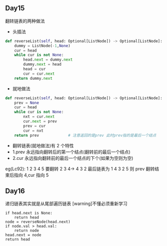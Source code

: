 ## Day15

翻转链表的两种做法

- 头插法

```python
def reverseList(self, head: Optional[ListNode]) -> Optional[ListNode]:
    dummy = ListNode(-1,None)
    cur = head
    while cur is not None:
        head.next = dummy.next
        dummy.next = head
        head = cur
        cur = cur.next
    return dummy.next
```

- 就地做法

```python
def reverseList(self, head: Optional[ListNode]) -> Optional[ListNode]:
    prev = None
    cur = head
    while cur is not None:
        nxt = cur.next
        cur.next = prev
        prev = cur
        cur = nxt
    return prev             # 注意返回的是prev 此时prev指的是最后一个结点
```

- 翻转链表(就地做法)有 2 个特性
- 1.prev 永远指向翻转后的第一个结点(翻转前的最后一个结点)
- 2.cur 永远指向翻转前的最后一个结点的下个(如果为空则为空)

eg(Lc92): 1 2 3 4 5 要翻转 2 3 4-> 4 3 2 最后链表为 1 4 3 2 5
则 prev 翻转结束后指向 4,cur 指向 5

## Day16

递归链表其实就是从尾部遍历链表
[warning]不懂必须重新学习

```python3
if head.next is None:
    return head
node = reverseNode(head.next)
if node.val > head.val:
    return node
head.next = node
return head
```
